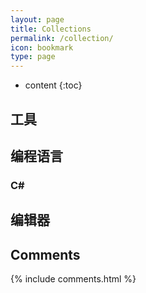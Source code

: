 ```yaml
---
layout: page
title: Collections
permalink: /collection/
icon: bookmark
type: page
---
```


* content
{:toc}

## 工具

## 编程语言

### C#

## 编辑器

## Comments

{% include comments.html %}
